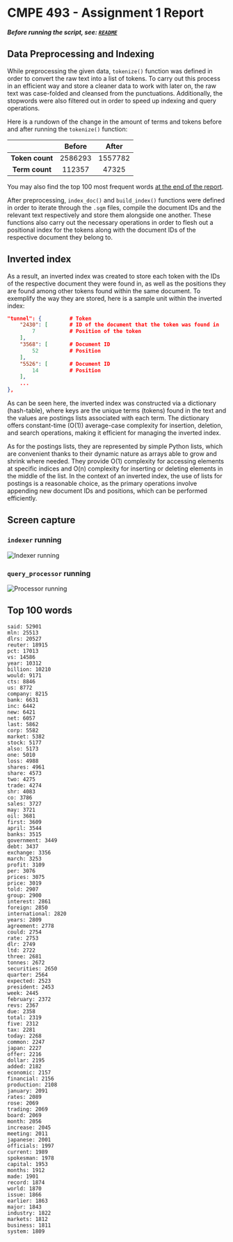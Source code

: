 # CMPE 493 - Assignment 1 Report

***Before running the script, see: [`README`](README.txt)***

## Data Preprocessing and Indexing

While preprocessing the given data, `tokenize()` function was defined in order to convert the raw text into a list of tokens. To carry out this process in an efficient way and store a cleaner data to work with later on, the raw text was case-folded and cleansed from the punctuations. Additionally, the stopwords were also filtered out in order to speed up indexing and query operations.

Here is a rundown of the change in the amount of terms and tokens before and after running the `tokenize()` function:

| | Before | After |
| :-: | :-: | :-: |
| **Token count** | 2586293 | 1557782 |
| **Term count** | 112357 | 47325 |

You may also find the top 100 most frequent words [at the end of the report](#top-100-words).

After preprocessing, `index_doc()` and `build_index()` functions were defined in order to iterate through the `.sgm` files, compile the document IDs and the relevant text respectively and store them alongside one another. These functions also carry out the necessary operations in order to flesh out a positional index for the tokens along with the document IDs of the respective document they belong to.

## Inverted index

As a result, an inverted index was created to store each token with the IDs of the respective document they were found in, as well as the positions they are found among other tokens found within the same document. To exemplify the way they are stored, here is a sample unit within the inverted index:

```json
"tunnel": {         # Token
    "2430": [       # ID of the document that the token was found in
        7           # Position of the token
    ],
    "3568": [       # Document ID
        52          # Position
    ],
    "5526": [       # Document ID
        14          # Position
    ],
    ...
},
```

As can be seen here, the inverted index was constructed via a dictionary (hash-table), where keys are the unique terms (tokens) found in the text and the values are postings lists associated with each term. The dictionary offers constant-time (O(1)) average-case complexity for insertion, deletion, and search operations, making it efficient for managing the inverted index.

As for the postings lists, they are represented by simple Python lists, which are convenient thanks to their dynamic nature as arrays able to grow and shrink where needed.  They provide O(1) complexity for accessing elements at specific indices and O(n) complexity for inserting or deleting elements in the middle of the list. In the context of an inverted index, the use of lists for postings is a reasonable choice, as the primary operations involve appending new document IDs and positions, which can be performed efficiently.

## Screen capture

### `indexer` running

![Indexer running](https://zeu.s-ul.eu/jeuKYXvN.png "Screenshot while indexer is running on VSCode Interactive Window")

### `query_processor` running

![Processor running](https://zeu.s-ul.eu/hDUMjVo9.png "Screenshot while query processor is running on VSCode Interactive Window")

## Top 100 words

```
said: 52901
mln: 25513
dlrs: 20527
reuter: 18915
pct: 17013
vs: 14586
year: 10312
billion: 10210
would: 9171
cts: 8846
us: 8772
company: 8215
bank: 6631
inc: 6442
new: 6421
net: 6057
last: 5862
corp: 5582
market: 5382
stock: 5177
also: 5173
one: 5010
loss: 4988
shares: 4961
share: 4573
two: 4275
trade: 4274
shr: 4083
co: 3786
sales: 3727
may: 3721
oil: 3681
first: 3609
april: 3544
banks: 3515
government: 3449
debt: 3437
exchange: 3356
march: 3253
profit: 3109
per: 3076
prices: 3075
price: 3019
told: 2907
group: 2900
interest: 2861
foreign: 2850
international: 2820
years: 2809
agreement: 2778
could: 2754
rate: 2753
dlr: 2749
ltd: 2722
three: 2681
tonnes: 2672
securities: 2650
quarter: 2564
expected: 2523
president: 2453
week: 2445
february: 2372
revs: 2367
due: 2358
total: 2319
five: 2312
tax: 2281
today: 2268
common: 2247
japan: 2227
offer: 2216
dollar: 2195
added: 2182
economic: 2157
financial: 2156
production: 2108
january: 2091
rates: 2089
rose: 2069
trading: 2069
board: 2069
month: 2056
increase: 2045
meeting: 2011
japanese: 2001
officials: 1997
current: 1989
spokesman: 1978
capital: 1953
months: 1912
made: 1901
record: 1874
world: 1870
issue: 1866
earlier: 1863
major: 1843
industry: 1822
markets: 1812
business: 1811
system: 1809
```